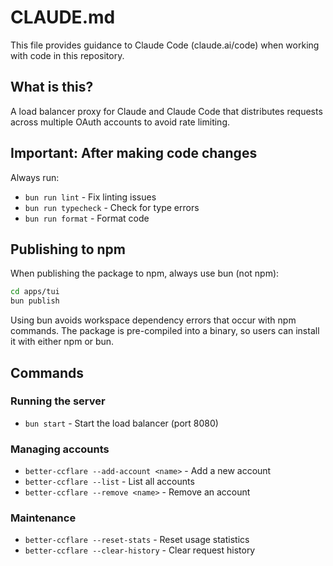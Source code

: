 # CLAUDE.md

This file provides guidance to Claude Code (claude.ai/code) when working with code in this repository.

## What is this?

A load balancer proxy for Claude and Claude Code that distributes requests across multiple OAuth accounts to avoid rate limiting.

## Important: After making code changes

Always run:
- `bun run lint` - Fix linting issues
- `bun run typecheck` - Check for type errors
- `bun run format` - Format code

## Publishing to npm

When publishing the package to npm, always use bun (not npm):

```bash
cd apps/tui
bun publish
```

Using bun avoids workspace dependency errors that occur with npm commands. The package is pre-compiled into a binary, so users can install it with either npm or bun.

## Commands

### Running the server
- `bun start` - Start the load balancer (port 8080)

### Managing accounts
- `better-ccflare --add-account <name>` - Add a new account
- `better-ccflare --list` - List all accounts
- `better-ccflare --remove <name>` - Remove an account

### Maintenance
- `better-ccflare --reset-stats` - Reset usage statistics
- `better-ccflare --clear-history` - Clear request history
